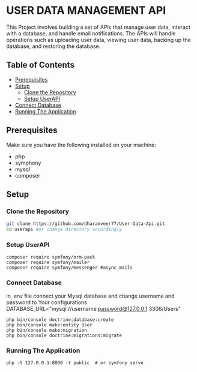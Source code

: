 # USER DATA MANAGEMENT API
This Project involves building a set of APIs that manage user data, interact with a database, and handle email notifications. The APIs will handle operations such as uploading user data, viewing user data, backing up the database, and restoring the database.

## Table of Contents
- [Prerequisites](#prerequisites)
- [Setup](#setup)
  - [Clone the Repository](#clone-the-repository)
  - [Setup UserAPI](#setup-userapi)
- [Connect Database](#create-database)
- [Running The Application](#running-the-application)

## Prerequisites

Make sure you have the following installed on your machine:

- php
- symphony
- mysql
- composer

## Setup

### Clone the Repository
```bash
git clone https://github.com/dharamveer77/User-Data-Api.git
cd userapi #or change directory accordingly
```

### Setup UserAPI
```
composer require symfony/orm-pack
composer require symfony/mailer
composer require symfony/messenger #async mails
```

### Connect Database
in .env file connect your Mysql database and change username and password to Your configurations
DATABASE_URL="mysql://username:password@127.0.0.1:3306/Users"

```
php bin/console doctrine:database:create
php bin/console make:entity User
php bin/console make:migration
php bin/console doctrine:migrations:migrate
```

### Running The Application
```
php -S 127.0.0.1:8000 -t public  # or symfony serve
```

